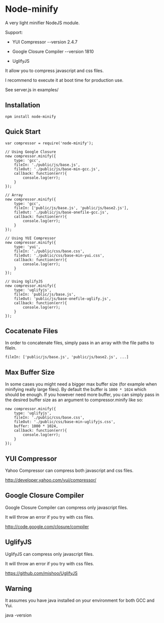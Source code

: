 # Node-minify
      
  A very light minifier NodeJS module.

  Support:

  - YUI Compressor --version 2.4.7
  
  - Google Closure Compiler --version 1810

  - UglifyJS
  
  It allow you to compress javascript and css files.
  
  I recommend to execute it at boot time for production use.

  See server.js in examples/

## Installation

    npm install node-minify

## Quick Start

    var compressor = require('node-minify');
    
	// Using Google Closure
	new compressor.minify({
		type: 'gcc',
		fileIn: './public/js/base.js',
		fileOut: './public/js/base-min-gcc.js',
		callback: function(err){
			console.log(err);
		}
	});

	// Array
	new compressor.minify({
		type: 'gcc',
		fileIn: ['public/js/base.js', 'public/js/base2.js'],
		fileOut: './public/js/base-onefile-gcc.js',
		callback: function(err){
			console.log(err);
		}
	});

	// Using YUI Compressor
	new compressor.minify({
		type: 'yui',
		fileIn: './public/css/base.css',
		fileOut: './public/css/base-min-yui.css',
		callback: function(err){
			console.log(err);
		}
	});

	// Using UglifyJS
	new compressor.minify({
		type: 'uglifyjs',
		fileIn: 'public/js/base.js',
		fileOut: 'public/js/base-onefile-uglify.js',
		callback: function(err){
			console.log(err);
		}
	});
	
## Cocatenate Files

In order to concatenate files, simply pass in an array with the file paths to fileIn.
	
	fileIn: ['public/js/base.js', 'public/js/base2.js', ...]
	
	
## Max Buffer Size

In some cases you might need a bigger max buffer size (for example when minifying really large files).
By default the buffer is `1000 * 1024` which should be enough. If you however need more buffer, you can simply pass in the
desired buffer size as an argument to compressor.minify like so:

	new compressor.minify({
		type: 'uglifyjs',
		fileIn: './public/css/base.css',
		fileOut: './public/css/base-min-uglifyjs.css',
		buffer: 1000 * 1024,
		callback: function(err){
			console.log(err);
		}
	});

## YUI Compressor

  Yahoo Compressor can compress both javascript and css files.

  http://developer.yahoo.com/yui/compressor/

## Google Closure Compiler

  Google Closure Compiler can compress only javascript files.

  It will throw an error if you try with css files.

  http://code.google.com/closure/compiler

## UglifyJS

  UglifyJS can compress only javascript files.

  It will throw an error if you try with css files.

  https://github.com/mishoo/UglifyJS

## Warning

  It assumes you have java installed on your environment for both GCC and Yui.

  java -version